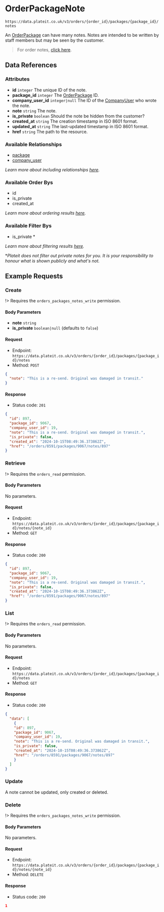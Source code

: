 # OrderPackageNote

`https://data.plateit.co.uk/v3/orders/{order_id}/packages/{package_id}/notes`

An [OrderPackage](/objects/order-package.md) can have many notes. Notes are intended to be written by staff members but may be seen by the customer.

> For order notes, [click here](/objects/order-note.md).

## Data References

### Attributes

* **id** `integer` The unique ID of the note.
* **package_id** `integer` The [OrderPackage](/objects/order-package.md) ID.
* **company_user_id** `integer|null` The ID of the [CompanyUser](/objects/company-user.md) who wrote the note.
* **note** `string` The note.
* **is_private** `boolean` Should the note be hidden from the customer?
* **created_at** `string` The creation timestamp in ISO 8601 format.
* **updated_at** `string` The last-updated timestamp in ISO 8601 format.
* **href** `string` The path to the resource.

### Available Relationships

* [package](/objects/order-package.md)
* [company_user](/objects/company-user.md)

*Learn more about including relationships [here](fundamentals/conventions.md#including-relationships).*

### Available Order Bys

* id
* is_private
* created_at

*Learn more about ordering results [here](fundamentals/conventions.md#ordering-results).*

### Available Filter Bys

* is_private *

*Learn more about filtering results [here](fundamentals/conventions.md#filtering-results).*

**Plateit does not filter out private notes for you. It is your responsibility to honour what is shown publicly and what's not.*

## Example Requests

### Create

!> Requires the `orders_packages_notes_write` permission.

<!-- tabs:start -->

#### **Body Parameters**

* **note** `string`
* **is_private** `boolean|null` (defaults to `false`)

#### **Request**

* Endpoint: `https://data.plateit.co.uk/v3/orders/{order_id}/packages/{package_id}/notes`
* Method: `POST`

```json
{
  "note": "This is a re-send. Original was damaged in transit."
}
```

#### **Response**

* Status code: `201`

```json
{
  "id": 897,
  "package_id": 9067,
  "company_user_id": 19,
  "note": "This is a re-send. Original was damaged in transit.",
  "is_private": false,
  "created_at": "2024-10-15T08:49:36.373862Z",
  "href": "/orders/8591/packages/9067/notes/897"
}
```

<!-- tabs:end -->

### Retrieve

!> Requires the `orders_read` permission.

<!-- tabs:start -->

#### **Body Parameters**

No parameters.

#### **Request**

* Endpoint: `https://data.plateit.co.uk/v3/orders/{order_id}/packages/{package_id}/notes/{note_id}`
* Method: `GET`

#### **Response**

* Status code: `200`

```json
{
  "id": 897,
  "package_id": 9067,
  "company_user_id": 19,
  "note": "This is a re-send. Original was damaged in transit.",
  "is_private": false,
  "created_at": "2024-10-15T08:49:36.373862Z",
  "href": "/orders/8591/packages/9067/notes/897"
}
```

<!-- tabs:end -->

### List

!> Requires the `orders_read` permission.

<!-- tabs:start -->

#### **Body Parameters**

No parameters.

#### **Request**

* Endpoint: `https://data.plateit.co.uk/v3/orders/{order_id}/packages/{package_id}/notes`
* Method: `GET`

#### **Response**

* Status code: `200`

```json
{
  "data": [
    {
    "id": 897,
    "package_id": 9067,
    "company_user_id": 19,
    "note": "This is a re-send. Original was damaged in transit.",
    "is_private": false,
    "created_at": "2024-10-15T08:49:36.373862Z",
    "href": "/orders/8591/packages/9067/notes/897"
    }
  ]
}
```

<!-- tabs:end -->

### Update

A note cannot be updated, only created or deleted.

### Delete

!> Requires the `orders_packages_notes_write` permission.

<!-- tabs:start -->

#### **Body Parameters**

No parameters.

#### **Request**

* Endpoint: `https://data.plateit.co.uk/v3/orders/{order_id}/packages/{package_id}/notes/{note_id}`
* Method: `DELETE`

#### **Response**

* Status code: `200`

```json
1
```

<!-- tabs:end -->